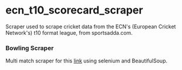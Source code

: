 # ecn_t10_scorecard_scraper
Scraper used to scrape cricket data from the ECN's (European Cricket Network's) t10 format league, from sportsadda.com. 
### Bowling Scraper
Multi match scraper for this [link](https://www.sportsadda.com/cricket/series/european-championship-2021-1991/scores-fixtures) using selenium and BeautifulSoup.

